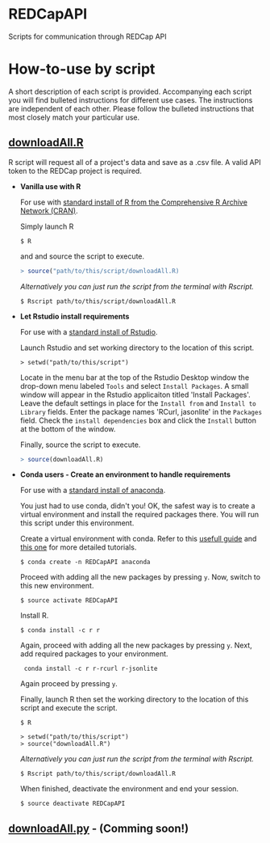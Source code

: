 # REDCapAPI
Scripts for communication through REDCap API

# How-to-use by script
A short description of each script is provided.
Accompanying each script you will find bulleted instructions for different
use cases. The instructions are independent of each other. Please follow the
bulleted instructions that most closely match your particular use.

## [downloadAll.R](downloadAll.R)
R script will request all of a project's data and save as a .csv file. A valid API token to the REDCap project is required.
+ **Vanilla use with R**

    For use with [standard install of R from the Comprehensive R Archive
    Network (CRAN)](https://cran.r-project.org/).

    Simply launch R
    ```
    $ R
    ```
    and and source the script to execute.
    ```R
    > source("path/to/this/script/downloadAll.R)
    ```

    *Alternatively you can just run the script from the terminal with
    Rscript.*
    ```
    $ Rscript path/to/this/script/downloadAll.R
    ```

+ **Let Rstudio install requirements**

  For use with a [standard install of Rstudio](https://www.rstudio.com/products/rstudio/download/).

  Launch Rstudio and set working directory to the location of this script.
  ```
  > setwd("path/to/this/script")
  ```

  Locate in the menu bar at the top of the Rstudio Desktop window the
  drop-down menu labeled `Tools` and select `Install Packages`. A small
  window will appear in the Rstudio applicaiton titled 'Install Packages'.
  Leave the default settings in place for the `Install from` and `Install
  to Library` fields. Enter the package names 'RCurl, jasonlite' in the
  `Packages` field. Check the `install dependencies` box and click the
  `Install` button at the bottom of the window.

  Finally, source the script to execute.
  ```R
  > source(downloadAll.R)
  ```
+ **Conda users - Create an environment to handle requirements**

  For use with a [standard install of anaconda](https://docs.anaconda.com/anaconda/install/).

  You just had to use conda, didn't you! OK, the safest way is to create a virtual environment and install the required packages there. You will run this script under this environment.

  Create a virtual environment with conda.
  Refer to this [usefull guide](https://uoa-eresearch.github.io/eresearch-cookbook/recipe/2014/11/20/conda/) and [this one](https://samrelton.wordpress.com/2015/07/02/rconda/) for more detailed tutorials.
  ```
  $ conda create -n REDCapAPI anaconda  
  ```
  Proceed with adding all the new packages by pressing `y`.
  Now, switch to this new environment.
  ```
  $ source activate REDCapAPI
  ```
  Install R.
  ```
  $ conda install -c r r
  ```
  Again, proceed with adding all the new packages by pressing `y`.
  Next, add required packages to your environment.
  ```
   conda install -c r r-rcurl r-jsonlite
  ```
  Again proceed by pressing `y`.

  Finally, launch R then set the working directory to the location of this script and execute the script.
  ```
  $ R
  ```
  ```
  > setwd("path/to/this/script")
  > source("downloadAll.R")
  ```

  *Alternatively you can just run the script from the terminal with
  Rscript.*
  ```
  $ Rscript path/to/this/script/downloadAll.R
  ```

  When finished, deactivate the environment and end your session.
  ```
  $ source deactivate REDCapAPI
  ```

## [downloadAll.py](downloadAll.py) - (**Comming soon!**)
